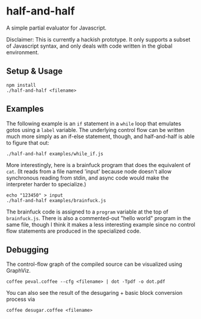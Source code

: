 half-and-half
=============

A simple partial evaluator for Javascript.

Disclaimer: This is currently a hackish prototype. It only supports a subset of
Javascript syntax, and only deals with code written in the global environment.

Setup & Usage
-------------

    npm install
    ./half-and-half <filename>

Examples
--------

The following example is an `if` statement in a `while` loop that emulates gotos
using a `label` variable. The underlying control flow can be written much more
simply as an if-else statement, though, and half-and-half is able to figure that
out:

    ./half-and-half examples/while_if.js

More interestingly, here is a brainfuck program that does the equivalent of
`cat`. (It reads from a file named 'input' because node doesn't allow
synchronous reading from stdin, and async code would make the interpreter harder
to specialize.)

    echo "123450" > input
    ./half-and-half examples/brainfuck.js

The brainfuck code is assigned to a `program` variable at the top of
`brainfuck.js`. There is also a commented-out "hello world" program in the same
file, though I think it makes a less interesting example since no control flow
statements are produced in the specialized code.

Debugging
---------

The control-flow graph of the compiled source can be visualized using GraphViz.

    coffee peval.coffee --cfg <filename> | dot -Tpdf -o dot.pdf

You can also see the result of the desugaring + basic block conversion process
via

    coffee desugar.coffee <filename>
